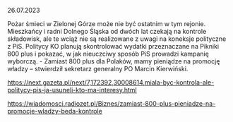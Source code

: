 26.07.2023

Pożar śmieci w Zielonej Górze może nie być ostatnim w tym rejonie. Mieszkańcy i radni Dolnego Śląska od dwóch lat czekają na kontrole składowisk, ale te wciąż nie są realizowane z uwagi na koneksje polityczne z PiS. Politycy KO planują skontrolować wydatki przeznaczane na Pikniki 800 plus i pokazać, w jak nieuczciwy sposób PiS prowadzi kampanię wyborczą. - Zamiast 800 plus dla Polaków, mamy pieniądze na promocję władzy – stwierdził sekretarz generalny PO Marcin Kierwiński.

https://next.gazeta.pl/next/7,172392,30008614,miala-byc-kontrola-ale-politycy-pis-ja-usuneli-kto-ma-interesy.html

https://wiadomosci.radiozet.pl/Biznes/zamiast-800-plus-pieniadze-na-promocje-wladzy-beda-kontrole